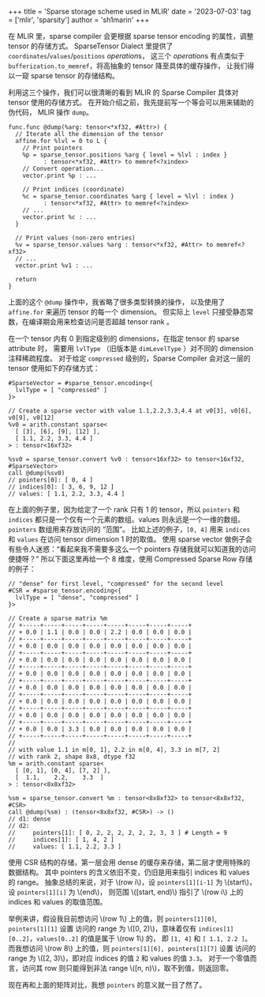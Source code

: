 +++
title = 'Sparse storage scheme used in MLIR'
date = '2023-07-03'
tag = ['mlir', 'sparsity']
author = 'sh1marin'
+++

在 MLIR 里，sparse compiler 会更根据 sparse tensor encoding 的属性，调整 tensor 的存储方式。
SparseTensor Dialect 里提供了 `coordinates`/`values`/`positions` *operation*s，
这三个 *operation*s 有点类似于 `bufferization.to_memref`，将高抽象的 tensor 降至具体的缓存操作，
让我们得以一窥 sparse tensor 的存储结构。

利用这三个操作，我们可以很清晰的看到 MLIR 的 Sparse Compiler 具体对 tensor 使用的存储方式。
在开始介绍之前，我先提前写一个等会可以用来辅助的伪代码， MLIR 操作 `dump`。

```mlir
func.func @dump(%arg: tensor<*xf32, #Attr>) {
  // Iterate all the dimension of the tensor
  affine.for %lvl = 0 to L {
    // Print pointers
    %p = sparse_tensor.positions %arg { level = %lvl : index }
          : tensor<*xf32, #Attr> to memref<?xindex>
    // Convert operation...
    vector.print %p : ...

    // Print indices (coordinate)
    %c = sparse_tensor.coordinates %arg { level = %lvl : index }
          : tensor<*xf32, #Attr> to memref<?xindex>
    // ...
    vector.print %c : ...
  }

  // Print values (non-zero entries)
  %v = sparse_tensor.values %arg : tensor<*xf32, #Attr> to memref<?xf32>
  // ...
  vector.print %v1 : ...

  return
}
```

上面的这个 `@dump` 操作中，我省略了很多类型转换的操作，
以及使用了 `affine.for` 来遍历 tensor 的每一个 dimension。
但实际上 `level` 只接受静态常数，在编译期会用来检查访问是否超越 tensor rank 。

在一个 tensor 内有 0 到指定级别的 dimensions，在指定 tensor 的 sparse attribute 时，
需要用 `lvlType` （旧版本是 `dimLevelType` ）对不同的 dimension 注释稀疏程度。
对于给定 `compressed` 级别的，Sparse Compiler 会对这一层的 tensor 使用如下的存储方式：

```mlir
#SparseVector = #sparse_tensor.encoding<{
  lvlType = [ "compressed" ]
}>

// Create a sparse vector with value 1.1,2.2,3.3,4.4 at v0[3], v0[6], v0[9], v0[12]
%v0 = arith.constant sparse<
  [ [3], [6], [9], [12] ],
  [ 1.1, 2.2, 3.3, 4.4 ]
> : tensor<16xf32>

%sv0 = sparse_tensor.convert %v0 : tensor<16xf32> to tensor<16xf32, #SparseVector>
call @dump(%sv0)
// pointers[0]: [ 0, 4 ]
// indices[0]: [ 3, 6, 9, 12 ]
// values: [ 1.1, 2.2, 3.3, 4.4 ]
```

在上面的例子里，因为给定了一个 rank 只有 1 的 tensor，所以 `pointers` 和 `indices`
都只是一个仅有一个元素的数组。values 则永远是一个一维的数组。
`pointers` 数组用来存放访问的 “范围”。
比如上述的例子，`[0, 4]` 用来 `indices` 和 `values` 在访问 tensor dimension 1 时的取值。
使用 sparse vector 做例子会有些令人迷惑：“看起来我不需要多这么一个 pointers 存储我就可以知道我的访问便捷呀？”
所以下面这里再给一个 8 维度，使用 Compressed Sparse Row 存储的例子：

```mlir
// "dense" for first level, "compressed" for the second level
#CSR = #sparse_tensor.encoding<{
  lvlType = [ "dense", "compressed" ]
}>

// Create a sparse matrix %m
// +-----+-----+-----+-----+-----+-----+-----+-----+
// + 0.0 | 1.1 | 0.0 | 0.0 | 2.2 | 0.0 | 0.0 | 0.0 |
// +-----+-----+-----+-----+-----+-----+-----+-----+
// + 0.0 | 0.0 | 0.0 | 0.0 | 0.0 | 0.0 | 0.0 | 0.0 |
// +-----+-----+-----+-----+-----+-----+-----+-----+
// + 0.0 | 0.0 | 0.0 | 0.0 | 0.0 | 0.0 | 0.0 | 0.0 |
// +-----+-----+-----+-----+-----+-----+-----+-----+
// + 0.0 | 0.0 | 0.0 | 0.0 | 0.0 | 0.0 | 0.0 | 0.0 |
// +-----+-----+-----+-----+-----+-----+-----+-----+
// + 0.0 | 0.0 | 0.0 | 0.0 | 0.0 | 0.0 | 0.0 | 0.0 |
// +-----+-----+-----+-----+-----+-----+-----+-----+
// + 0.0 | 0.0 | 0.0 | 0.0 | 0.0 | 0.0 | 0.0 | 0.0 |
// +-----+-----+-----+-----+-----+-----+-----+-----+
// + 0.0 | 0.0 | 0.0 | 0.0 | 0.0 | 0.0 | 0.0 | 0.0 |
// +-----+-----+-----+-----+-----+-----+-----+-----+
// + 0.0 | 0.0 | 3.3 | 0.0 | 0.0 | 0.0 | 0.0 | 0.0 |
// +-----+-----+-----+-----+-----+-----+-----+-----+
//
// with value 1.1 in m[0, 1], 2.2 in m[0, 4], 3.3 in m[7, 2]
// with rank 2, shape 8x8, dtype f32
%m = arith.constant sparse<
  [ [0, 1], [0, 4], [7, 2] ],
  [  1.1,    2.2,    3.3  ]
> : tensor<8x8xf32>

%sm = sparse_tensor.convert %m : tensor<8x8xf32> to tensor<8x8xf32, #CSR>
call @dump(%sm) : (tensor<8x8xf32, #CSR>) -> ()
// d1: dense
// d2:
//     pointers[1]: [ 0, 2, 2, 2, 2, 2, 2, 3, 3 ] # Length = 9
//     indices[1]: [ 1, 4, 2 ]
//     values: [ 1.1, 2.2, 3.3 ]
```

使用 CSR 结构的存储，第一层会用 dense 的缓存来存储，第二层才使用特殊的数据结构。
其中 pointers 的含义依旧不变，仍旧是用来指引 indices 和 values 的 range。
抽象总结的来说，对于 \\(row i\\)，设 `pointers[1][i-1]` 为 \\(start\\)，设 `pointers[1][i]` 为 \\(end\\)，
则范围 \\([start, end)\\) 指引了 \\(row i\\) 上的 indices 和 values 的取值范围。

举例来讲，假设我目前想访问 \\(row 1\\) 上的值，则 `pointers[1][0]`, `pointers[1][1]` 设置
访问的 range 为 \\([0, 2)\\)，意味着仅有 `indices[1][0..2]`，`values[0..2]` 的值是属于 \\(row 1\\) 的，
即 `[1, 4]` 和 `[ 1.1, 2.2 ]`。而我想访问 \\(row 8\\) 上的值，则 `pointers[1][6], pointers[1][7]` 设置
访问的 range 为 \\([2, 3)\\)，即对应 indices 的值 `2` 和 values 的值 `3.3`。
对于一个零值而言，访问其 row 则只能得到非法 range \\([n, n)\\)，取不到值，则返回零。

现在再和上面的矩阵对比，我想 `pointers` 的意义就一目了然了。
